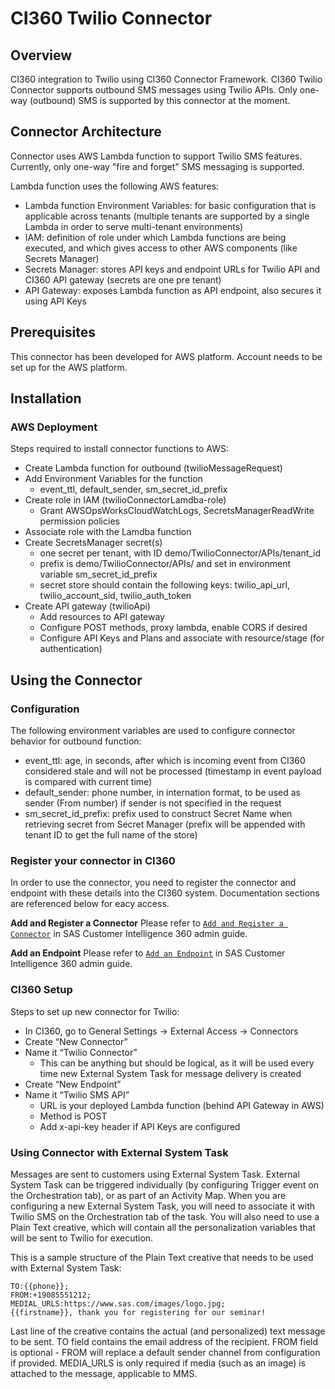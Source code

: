 # CI360 Twilio Connector

## Overview

CI360 integration to Twilio using CI360 Connector Framework. CI360 Twilio Connector supports outbound SMS messages using Twilio APIs. Only one-way (outbound) SMS is supported by this connector at the moment.

## Connector Architecture

Connector uses AWS Lambda function to support Twilio SMS features. Currently, only one-way "fire and forget" SMS messaging is supported.

Lambda function uses the following AWS features:
- Lambda function Environment Variables: for basic configuration that is applicable across tenants (multiple tenants are supported by a single Lambda in order to serve multi-tenant environments)
- IAM: definition of role under which Lambda functions are being executed, and which gives access to other AWS components (like Secrets Manager)
- Secrets Manager: stores API keys and endpoint URLs for Twilio API and CI360 API gateway (secrets are one pre tenant)
- API Gateway: exposes Lambda function as API endpoint, also secures it using API Keys

## Prerequisites

This connector has been developed for AWS platform. Account needs to be set up for the AWS platform.

## Installation

### AWS Deployment

Steps required to install connector functions to AWS:
- Create Lambda function for outbound (twilioMessageRequest)
- Add Environment Variables for the function
    - event_ttl, default_sender, sm_secret_id_prefix
- Create role in IAM (twilioConnectorLamdba-role)
    - Grant AWSOpsWorksCloudWatchLogs, SecretsManagerReadWrite permission policies
- Associate role with the Lamdba function
- Create SecretsManager secret(s)
    - one secret per tenant, with ID demo/TwilioConnector/APIs/tenant_id
    - prefix is demo/TwilioConnector/APIs/ and set in environment variable sm_secret_id_prefix
    - secret store should contain the following keys: twilio_api_url, twilio_account_sid, twilio_auth_token
- Create API gateway (twilioApi)
    - Add resources to API gateway
    - Configure POST methods, proxy lambda, enable CORS if desired
    - Configure API Keys and Plans and associate with resource/stage (for authentication)

## Using the Connector

### Configuration

The following environment variables are used to configure connector behavior for outbound function:
-	event_ttl: age, in seconds, after which is incoming event from CI360 considered stale and will not be processed (timestamp in event payload is compared with current time)
-   default_sender: phone number, in internation format, to be used as sender (From number) if sender is not specified in the request
-	sm_secret_id_prefix: prefix used to construct Secret Name when retrieving secret from Secret Manager (prefix will be appended with tenant ID to get the full name of the store)


### Register your connector in CI360

In order to use the connector, you need to register the connector and endpoint with these details into the CI360 system. Documentation sections are referenced below for eacy access.

**Add and Register a Connector**
Please refer to [`Add and Register a Connector`](https://go.documentation.sas.com/doc/en/cintcdc/production.a/cintag/ext-connectors-add.htm) in SAS Customer Intelligence 360 admin guide.

**Add an Endpoint**
Please refer to [`Add an Endpoint`](https://go.documentation.sas.com/doc/en/cintcdc/production.a/cintag/ext-connectors-add-endpoint.htm) in SAS Customer Intelligence 360 admin guide.

### CI360 Setup

Steps to set up new connector for Twilio:
-   In CI360, go to General Settings -> External Access -> Connectors
-   Create “New Connector”
-   Name it “Twilio Connector” 
    -   This can be anything but should be logical, as it will be used every time new External System Task for message delivery is created
-   Create “New Endpoint”
-   Name it “Twilio SMS API”
    -   URL is your deployed Lambda function (behind API Gateway in AWS)
    -   Method is POST
    -   Add x-api-key header if API Keys are configured

### Using Connector with External System Task

Messages are sent to customers using External System Task. External System Task can be triggered individually (by configuring Trigger event on the Orchestration tab), or as part of an Activity Map. When you are configuring a new External System Task, you will need to associate it with Twilio SMS on the Orchestration tab of the task. You will also need to use a Plain Text creative, which will contain all the personalization variables that will be sent to Twilio for execution.

This is a sample structure of the Plain Text creative that needs to be used with External System Task:
```
TO:{{phone}};
FROM:+19085551212;
MEDIAL_URLS:https://www.sas.com/images/logo.jpg;
{{firstname}}, thank you for registering for our seminar!
```

Last line of the creative contains the actual (and personalized) text message to be sent. TO field contains the email address of the recipient. FROM field is optional - FROM will replace a default sender channel from configuration if provided. MEDIA_URLS is only required if media (such as an image) is attached to the message, applicable to MMS.


